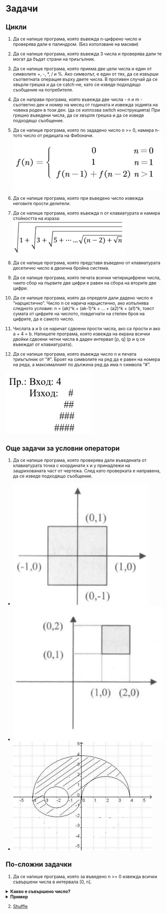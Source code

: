 # Задачи

## Цикли
1) Да се напише програма, която въвежда n-цифрено число и проверява дали е палиндром. (Без използване на масиви)

2) Да се напише програма, която въвежда 3 числа и проверява дали те могат да бъдат страни на триъгълник.

3) Да се напише програма, която приема две цели числа и един от символите +, -, *, / и %. Ако символът, е един от тях, да се извърши съответната операция върху двете числа. В противен случай да се хвърли грешка и да се catch-не, като се изведе подходящо съобщение на потребителя.

4) Да се направи програма, която въвежда две числа - n и m - съответно ден и номер на месец от годината и извежда зодията на човека роден в този ден. (да се изплозва switch конструкцията) При грешно въведени числа, да се хвърля грешка и да се изведе подходящо съобщение.

5) Да се напише програма, която по зададено число n >= 0, намира n-тото число от редицата на Фибоначи.
![](./assets/fibo.jpg)

6) Да се напише програма, която при въведено число извежда неговите прости делители.

7) Да се напише програма, която въвежда n от клавиатурата и намира стойността на израза:
![](./assets/formula.jpg)

8) Да се напише програма, която представя въведено от клавиатурата десетично число в двоична
бройна система.

9) Да се напише програма, която печата всички четирицифрени числа, чиито сбор на първите две
цифри е равен на сбора на вторите две цифри.

10) Да се напише програма, която да определя дали дадено число е “нарцистично”. Число n се
нарича нарцистично, ако изпълнява следното условие: n = (ak)^k + (ak-1)^k + ... + (a2)^k + (a1)^k,
тоест сумата от цифрите на числото, повдигнати на степен броя на цифрите, да е самото число.

11) Числата a и b се наричат сдвоени прости числа, ако са прости и ако a + 4 = b. Напишете
програма, която извежда на екрана всички двойки сдвоени четни числа в даден интервал [p, q] (p и q
се въвеждат от клавиатурата).

12) Да се напише програма, която въвежда число n и печата триъгълник от "#". Броят на символите
на ред да е равен на номера на реда, а максималният по дължина ред да има n символа “#”.

![](./assets/example_hashtag.png)

## Още задачи за условни оператори
1) Да се напише програма, която проверява дали въведената от клавиатурата точка с координати x и y принадлежи на защрихованата част от чертежа. След като проверката е направена, да се изведе подходящо съобщение.
- ![](./assets/gr_1.png)
- ![](./assets/gr_2.png)
- ![](./assets/graphic.jpg)

## По-сложни задачки

1) Да се напише програма, която за въведено n >= 0 извежда всички съвършени числа в интервала [0, n].

<details>
<summary>
<b>Какво е съвършено число?</b>
</summary>

>Съвършено число е такова, което се получава като сума на делителите си (без себе си).

</details>
<details>
<summary>
<b>Пример</b>
</summary>

>6 = 1 + 2 + 3

>28 = 1 + 2 + 4 + 7 + 14

>Следващите са 496, 8128,....

</details>


2) [Shuffle](./shuffle.pdf)